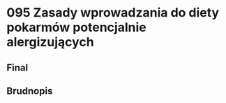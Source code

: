 # 095 Zasady wprowadzania do diety pokarmów potencjalnie alergizujących

## Final

## Brudnopis


